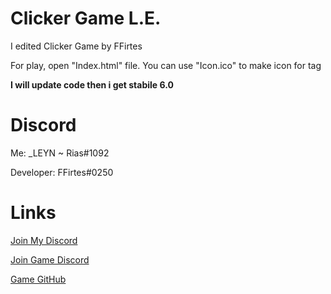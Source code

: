 # Clicker Game L.E.
I edited Clicker Game by FFirtes

For play, open "Index.html" file.
You can use "Icon.ico" to make icon for tag

__I will update code then i get stabile 6.0__

# Discord
Me: _LEYN ~ Rias#1092

Developer: FFirtes#0250
# Links

[Join My Discord](https://discord.gg/ftGX4rX)

[Join Game Discord](https://discord.gg/pnBSeS2)

[Game GitHub](https://github.com/FFirtes/ClickerGame)
